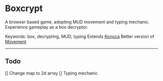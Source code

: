 # Boxcrypt

A browser based game, adopting MUD movement and typing mechanic.
Experience gameplay as a box decryptor.

Keywords: box, decrypting, MUD, typing
Extends [Konoca](https://github.com/farishan/konoca)
Better version of [Movement](https://github.com/farishan/movement)

---

## Todo
[] Change map to 2d array
[] Typing mechanic
